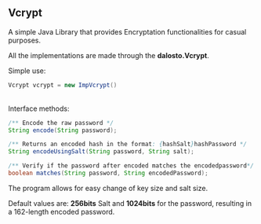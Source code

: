 ## Vcrypt
A simple Java Library that provides Encryptation functionalities for casual purposes.

All the implementations are made through the <b>dalosto.Vcrypt</b>.<p>
Simple use:
```java
Vcrypt vcrypt = new ImpVcrypt()
```
</br>Interface methods:

```java
/** Encode the raw password */
String encode(String password);

/** Returns an encoded hash in the format: {hashSalt}hashPassword */
String encodeUsingSalt(String password, String salt);

/** Verify if the password after encoded matches the encodedpassword*/
boolean matches(String password, String encodedPassword);
```


The program allows for easy change of key size and salt size.

Default values are: <b>256bits</b> Salt and <b>1024bits</b> for the password, resulting in a 162-length encoded password.